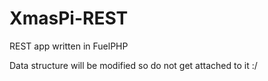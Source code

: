 XmasPi-REST
===========

REST app written in FuelPHP

Data structure will be modified so do not get attached to it :/